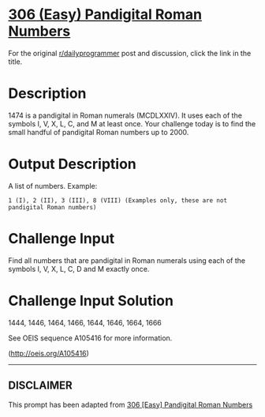 # [306 (Easy) Pandigital Roman Numbers](https://www.reddit.com/r/dailyprogrammer/comments/5z4f3z/20170313_challenge_306_easy_pandigital_roman/)

For the original [r/dailyprogrammer](https://www.reddit.com/r/dailyprogrammer/) post and discussion, click the link in the title.

# Description
1474 is a pandigital in Roman numerals (MCDLXXIV). It uses each of the symbols I, V, X, L, C, and M at least once. Your challenge today is to find the small handful of pandigital Roman numbers up to 2000. 

# Output Description
A list of numbers. Example: 


```
1 (I), 2 (II), 3 (III), 8 (VIII) (Examples only, these are not pandigital Roman numbers)
```
# Challenge Input
Find all numbers that are pandigital in Roman numerals using each of the symbols I, V, X, L, C, D and M exactly once.

# Challenge Input Solution
1444, 1446, 1464, 1466, 1644, 1646, 1664, 1666 

See OEIS sequence A105416 for more information.

(http://oeis.org/A105416)

----
## **DISCLAIMER**
This prompt has been adapted from [306 [Easy] Pandigital Roman Numbers](https://www.reddit.com/r/dailyprogrammer/comments/5z4f3z/20170313_challenge_306_easy_pandigital_roman/
)
